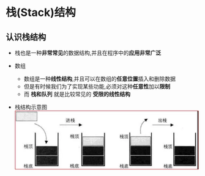 # 栈(Stack)结构

## 认识栈结构

+ 栈也是一种**非常常见**的数据结构,并且在程序中的**应用非常广泛**

+ 数组
  + 数组是一种**线性结构**,并且可以在数组的**任意位置**插入和删除数据
  + 但是有时候我们为了实现某些功能,必须对这种**任意性**加以**限制**
  + 而 **栈和队列** 就是比较常见的 **受限的线性结构**

+ 栈结构示意图
![栈结构示意图](image\stack.webp)
